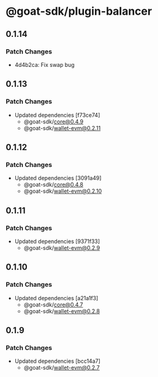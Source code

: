 # @goat-sdk/plugin-balancer

## 0.1.14

### Patch Changes

- 4d4b2ca: Fix swap bug

## 0.1.13

### Patch Changes

- Updated dependencies [f73ce74]
  - @goat-sdk/core@0.4.9
  - @goat-sdk/wallet-evm@0.2.11

## 0.1.12

### Patch Changes

- Updated dependencies [3091a49]
  - @goat-sdk/core@0.4.8
  - @goat-sdk/wallet-evm@0.2.10

## 0.1.11

### Patch Changes

- Updated dependencies [9371f33]
  - @goat-sdk/wallet-evm@0.2.9

## 0.1.10

### Patch Changes

- Updated dependencies [a21a1f3]
  - @goat-sdk/core@0.4.7
  - @goat-sdk/wallet-evm@0.2.8

## 0.1.9

### Patch Changes

- Updated dependencies [bcc14a7]
  - @goat-sdk/wallet-evm@0.2.7
